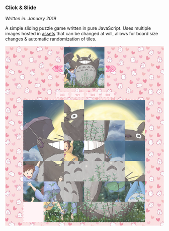 ### Click & Slide
*Written in: January 2019*

A simple sliding puzzle game written in pure JavaScript. Uses multiple images hosted in [assets](assets) that can be changed at will, allows for board size changes & automatic randomization of tiles.


![preview](preview.png)